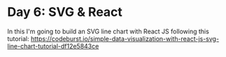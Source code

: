# Day 6: SVG & React

In this I'm going to build an SVG line chart with React JS following this tutorial:
https://codeburst.io/simple-data-visualization-with-react-js-svg-line-chart-tutorial-df12e5843ce
